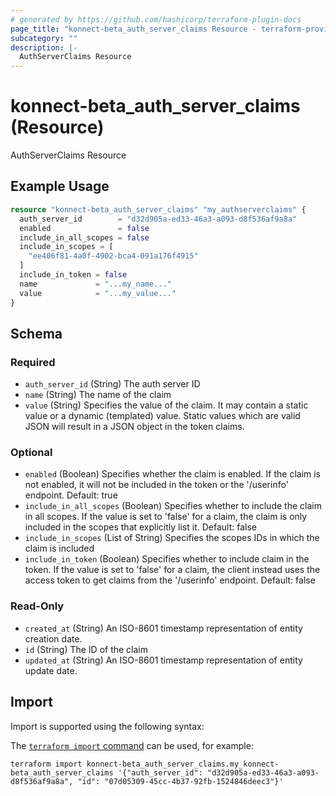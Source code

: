 ```yaml
---
# generated by https://github.com/hashicorp/terraform-plugin-docs
page_title: "konnect-beta_auth_server_claims Resource - terraform-provider-konnect-beta"
subcategory: ""
description: |-
  AuthServerClaims Resource
---
```


# konnect-beta_auth_server_claims (Resource)

AuthServerClaims Resource

## Example Usage

```terraform
resource "konnect-beta_auth_server_claims" "my_authserverclaims" {
  auth_server_id        = "d32d905a-ed33-46a3-a093-d8f536af9a8a"
  enabled               = false
  include_in_all_scopes = false
  include_in_scopes = [
    "ee406f81-4a0f-4902-bca4-091a176f4915"
  ]
  include_in_token = false
  name             = "...my_name..."
  value            = "...my_value..."
}
```

<!-- schema generated by tfplugindocs -->
## Schema

### Required

- `auth_server_id` (String) The auth server ID
- `name` (String) The name of the claim
- `value` (String) Specifies the value of the claim. It may contain a static value or a dynamic (templated) value. Static values which are valid JSON will result in a JSON object in the token claims.

### Optional

- `enabled` (Boolean) Specifies whether the claim is enabled. If the claim is not enabled, it will not be included in the token or the '/userinfo' endpoint. Default: true
- `include_in_all_scopes` (Boolean) Specifies whether to include the claim in all scopes. If the value is set to 'false' for a claim, the claim is only included in the scopes that explicitly list it. Default: false
- `include_in_scopes` (List of String) Specifies the scopes IDs in which the claim is included
- `include_in_token` (Boolean) Specifies whether to include claim in the token. If the value is set to 'false' for a claim, the client instead uses the access token to get claims from the '/userinfo' endpoint. Default: false

### Read-Only

- `created_at` (String) An ISO-8601 timestamp representation of entity creation date.
- `id` (String) The ID of the claim
- `updated_at` (String) An ISO-8601 timestamp representation of entity update date.

## Import

Import is supported using the following syntax:

The [`terraform import` command](https://developer.hashicorp.com/terraform/cli/commands/import) can be used, for example:

```shell
terraform import konnect-beta_auth_server_claims.my_konnect-beta_auth_server_claims '{"auth_server_id": "d32d905a-ed33-46a3-a093-d8f536af9a8a", "id": "07d05309-45cc-4b37-92fb-1524846deec3"}'
```
